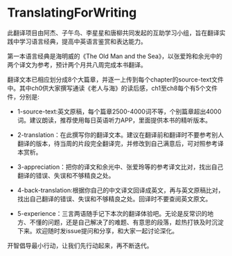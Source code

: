 # TranslatingForWriting

此翻译项目由阿杰、子午鸟、李星星和唐柳共同发起的互助学习小组，旨在翻译实践中学习语言经典，提高中英语言鉴赏和表达能力。

第一本语言经典是海明威的《The Old Man and the Sea》，以张爱玲和余光中的两个译文为参考，预计两个月共八周完成本书翻译。

翻译文本已相应划分成8个大篇章，并逐一上传到每个chapter的source-text文件中。其中ch0供大家撰写通读《老人与海》的读后感，ch1至ch8每个有5个文件件，分别是:

- 1-source-text:英文原稿，每个篇章2500-4000词不等，个别篇章超出4000词。建议朗读，推荐使用每日英语听力APP，里面提供本书的精听版本。

- 2-translation：在此撰写你的翻译文本。建议在翻译前和翻译时不要参考别人翻译的版本，待当周的片段完全翻译完，并修改到自己满意后，可对照参考译本赏析。

- 3-appreciation：把你的译文和余光中、张爱玲等的参考译文比对，找出自己翻译的错误、失误和不够精良之处。

- 4-back-translation:根据你自己的中文译文回译成英文，再与英文原稿比对，找出自己翻译的错误、失误和不够精良之处。回译时不要查阅英文原文。

- 5-experience：三言两语随手记下本次的翻译体验吧。无论是反常识的地方、不懂的问题，还是自己解决了的难题、有意思的段落，趁热打铁及时沉淀下来。欢迎随时发issue提问和分享，和大家一起讨论深化。

开智倡导最小行动，让我们先行动起来，再不断迭代。

